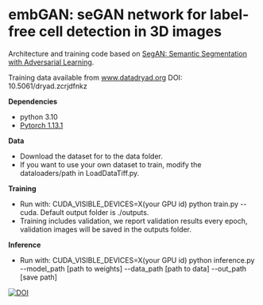 # embGAN: seGAN network for label-free cell detection in 3D images
Architecture and training code based on [SegAN: Semantic Segmentation with Adversarial Learning](https://github.com/YuanXue1993/SegAN/).

Training data available from www.datadryad.org DOI: 10.5061/dryad.zcrjdfnkz

**Dependencies**

- python 3.10
- [Pytorch 1.13.1](http://pytorch.org/)

**Data**

- Download the dataset for []() to the data folder.
- If you want to use your own dataset to train, modify the dataloaders/path in LoadDataTiff.py.

**Training**
- Run with: CUDA_VISIBLE_DEVICES=X(your GPU id) python train.py --cuda.
	Default output folder is ./outputs. 
- Training includes validation, we report validation results every epoch, validation images will be saved in the outputs folder.

**Inference**

- Run with: CUDA_VISIBLE_DEVICES=X(your GPU id) python inference.py --model_path [path to weights] --data_path [path to data] --out_path [save path]

[![DOI](https://zenodo.org/badge/690199475.svg)](https://zenodo.org/doi/10.5281/zenodo.10535870)
